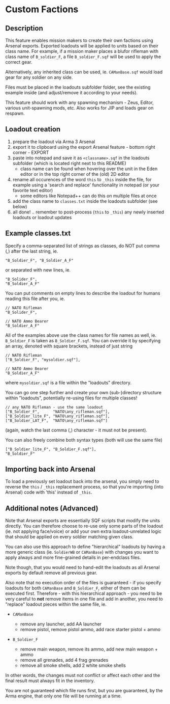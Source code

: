 Custom Factions
===============

Description
-----------

This feature enables mission makers to create their own factions using Arsenal
exports. Exported loadouts will be applied to units based on their class name.
For example, if a mission maker places a blufor rifleman with class name of
`B_soldier_F`, a file `B_soldier_F.sqf` will be used to apply the correct gear.

Alternatively, any inherited class can be used, ie. `CAManBase.sqf` would load
gear for any soldier on any side.

Files must be placed in the loadouts subfolder folder, see the existing example
inside (and adjust/remove it according to your needs).

This feature should work with any spawning mechanism - Zeus, Editor, various
unit-spawning mods, etc. Also works for JIP and loads gear on respawn.

Loadout creation
----------------

1. prepare the loadout via Arma 3 Arsenal
2. export it to clipboard using the export Arsenal feature - bottom right
   corner - EXPORT
3. paste into notepad and save it as `<classname>.sqf` in the loadouts
   subfolder (which is located right next to this README)
   - class name can be found when hovering over the unit in the Eden editor
     or in the top right corner of the (old) 2D editor
4. rename all occurences of the word `this` to `_this` inside the file, for
   example using a 'search and replace' functionality in notepad (or your
   favorite text editor)
   - some editors like Notepad++ can do this on multiple files at once
5. add the class name to `classes.txt` inside the loadouts subfolder (see below)
6. all done! .. remember to post-process (`this` to `_this`) any newly inserted
   loadouts or loadout updates

Example classes.txt
-------------------

Specify a comma-separated list of strings as classes, do NOT put comma (,)
after the last string, ie.

    "B_Soldier_F", "B_Soldier_A_F"

or separated with new lines, ie.

    "B_Solider_F",
    "B_Soldier_A_F"

You can put comments on empty lines to describe the loadout for humans reading
this file after you, ie.

    // NATO Rifleman
    "B_Solider_F",

    // NATO Ammo Bearer
    "B_Soldier_A_F"

All of the examples above use the class names for file names as well, ie.
`B_Soldier_F` is taken as `B_Soldier_F.sqf`. You can override it by specifying
an array, denoted with square brackets, instead of just string

    // NATO Rifleman
    ["B_Soldier_F", "mysoldier.sqf"],

    // NATO Ammo Bearer
    "B_Soldier_A_F"

where `mysoldier.sqf` is a file within the "loadouts" directory.

You can go one step further and create your own (sub-)directory structure within
"loadouts", potentially re-using files for multiple classes!

    // any NATO Rifleman - use the same loadout
    ["B_Soldier_F",      "NATO\any_rifleman.sqf"],
    ["B_Soldier_lite_F", "NATO\any_rifleman.sqf"],
    ["B_Soldier_LAT_F",  "NATO\any_rifleman.sqf"]

(again, watch the last comma (,) character - it must not be present).

You can also freely combine both syntax types (both will use the same file)

    ["B_Soldier_lite_F", "B_Soldier_F.sqf"],
    "B_Soldier_F"

Importing back into Arsenal
---------------------------

To load a previously set loadout back into the arsenal, you simply need to
reverse the `this` / `_this` replacement process, so that you're importing
(into Arsenal) code with 'this' instead of `_this`.

Additional notes (Advanced)
---------------------------

Note that Arsenal exports are essentially SQF scripts that modify the units
directly. You can therefore choose to re-use only some parts of the loadout
(ie. not applying face/voice) or add your own extra loadout-unrelated logic
that should be applied on every soldier matching given class.

You can also use this approach to define "hierarchical" loadouts by having
a more generic class (ie. `SoldierWB` or `CAManBase`) with changes you want
to apply always and more fine-grained details in per-endclass files.

Note though, that you would need to hand-edit the loadouts as all Arsenal
exports by default remove all previous gear.

Also note that no execution order of the files is guaranteed - if you specify
loadouts for both `CAManBase` and `B_Soldier_F`, either of them can be executed
first. Therefore - with this hierarchical approach - you need to be very
careful to **not** remove items in one file and add in another, you need to
"replace" loadout pieces within the same file, ie.

- `CAManBase`

  - remove any launcher, add AA launcher
  - remove pistol, remove pistol ammo, add race starter pistol + ammo

- `B_Soldier_F`

  - remove main weapon, remove its ammo, add new main weapon + ammo
  - remove all grenades, add 4 frag grenades
  - remove all smoke shells, add 2 white smoke shells

In other words, the changes must not conflict or affect each other and the
final result must always fit in the inventory.

You are not guaranteed which file runs first, but you are guaranteed,
by the Arma engine, that only one file will be running at a time.
